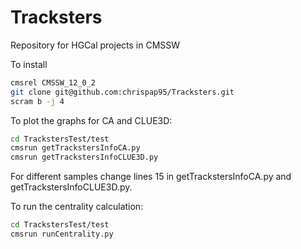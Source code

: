 # Tracksters

Repository for HGCal projects in CMSSW

To install
```bash
cmsrel CMSSW_12_0_2
git clone git@github.com:chrispap95/Tracksters.git
scram b -j 4
```

To plot the graphs for CA and CLUE3D:
```bash
cd TrackstersTest/test
cmsrun getTrackstersInfoCA.py
cmsrun getTrackstersInfoCLUE3D.py
```

For different samples change lines 15 in getTrackstersInfoCA.py and getTrackstersInfoCLUE3D.py.

To run the centrality calculation:
```bash
cd TrackstersTest/test
cmsrun runCentrality.py
```
